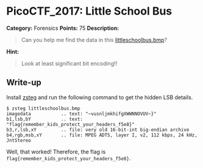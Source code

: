 # PicoCTF_2017: Little School Bus

**Category:** Forensics
**Points:** 75
**Description:**

>Can you help me find the data in this [littleschoolbus.bmp](littleschoolbus.bmp)?

**Hint:**

>Look at least significant bit encoding!!

## Write-up

Install [zsteg](https://github.com/zed-0xff/zsteg) and run the following command to get the hidden LSB details.
```
$ zsteg littleschoolbus.bmp 
imagedata           .. text: "~vusnljmkhifgXWWNNOVUV~}"
b1,lsb,bY           .. text: "flag{remember_kids_protect_your_headers_f5e8}"
b3,r,lsb,xY         .. file: very old 16-bit-int big-endian archive
b4,rgb,msb,xY       .. file: MPEG ADTS, layer I, v2, 112 kbps, 24 kHz, JntStereo
```
Well, that worked!
Therefore, the flag is `flag{remember_kids_protect_your_headers_f5e8}`.
<!--stackedit_data:
eyJoaXN0b3J5IjpbMTc0NjY5NDY1OF19
-->